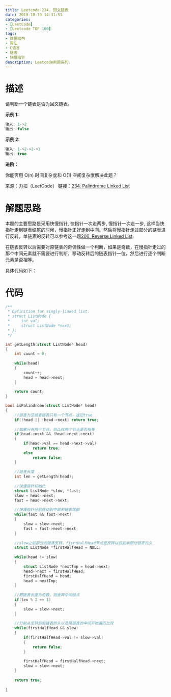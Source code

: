```yaml
---
title: Leetcode-234. 回文链表
date: 2019-10-19 14:31:53
categories:
- [LeetCode]
- [Leetcode TOP 100]
tags:
- 数据结构
- 算法
- C语言
- 链表
- 快慢指针 
description: Leetcode刷题系列.
---
```

# 描述

请判断一个链表是否为回文链表。

**示例 1:**

```c
输入: 1->2
输出: false
```

**示例 2:**

```c
输入: 1->2->2->1
输出: true
```

**进阶：**

你能否用 O(n) 时间复杂度和 O(1) 空间复杂度解决此题？

来源：力扣（LeetCode）
链接：[234. Palindrome Linked List](https://leetcode-cn.com/problems/palindrome-linked-list)

# 解题思路

本题的主要思路是采用快慢指针, 快指针一次走两步, 慢指针一次走一步, 这样当快指针走到链表结尾的时候，慢指针正好走到中间。然后将慢指针走过部分的链表进行反转，单链表的反转可以参考这一题[206. Reverse Linked List](http://datacruiser.io/2019/09/01/Leetcode-Tencent-50-206-Reverse-Linked-List/). 

在链表反转以后需要对原链表的奇偶性做一个判断，如果是奇数，在慢指针走过的那个中间元素就不需要进行判断，移动反转后的链表指针一位，然后进行逐个判断元素是否相等。

具体代码如下：

# 代码



```c
/**
 * Definition for singly-linked list.
 * struct ListNode {
 *     int val;
 *     struct ListNode *next;
 * };
 */

int getLength(struct ListNode* head)
{
    int count = 0;
    
    while(head)
    {
        count++;
        head = head->next;
    }
    
    return count;
}

bool isPalindrome(struct ListNode* head)
{
    //链表为空或者链表只有一个节点，返回true
    if(!head || !head->next) return true;
    
    //如果只有两个节点，则比较两个节点是否相等
    if(head->next && !head->next->next)
    {
        if(head->val == head->next->val)
            return true;
        else
            return false;
    }
    
    //链表长度
    int len = getLength(head);
    
    //快慢指针初始化
    struct ListNode *slow, *fast;
    slow = head->next;
    fast = head->next->next;
    
    //快慢指针分别移动到中部和链表尾部
    while(fast && fast->next)
    {
        slow = slow->next;
        fast = fast->next->next;
    }
    
    //slow之前部分的链表反转，fisrtHalfHead节点是反转以后前半部分链表的头
    struct ListNode *firstHalfHead = NULL;
    
    while(head != slow)
    {
        struct ListNode *nextTmp = head->next;
        head->next = firstHalfHead;
        firstHalfHead = head;
        head = nextTmp;
    }
    
    //若链表长度为奇数，则舍弃中间结点
    if(len % 2 == 1)
    {
        slow = slow->next;
    }
    
    //分别从反转后的链表的头以及原链表的中间开始遍历比较
    while(firstHalfHead && slow)
    {
        if(firstHalfHead->val != slow->val)
        {
            return false;
        }
        
        firstHalfHead = firstHalfHead->next;
        slow = slow->next;
    }
    
    return true;
    
}
```




